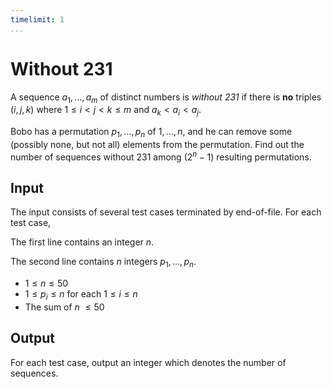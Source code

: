 ```yaml
---
timelimit: 1
...
```


# Without 231

A sequence $a_1, \dots, a_m$ of distinct numbers is *without 231* if there is **no** triples $(i, j, k)$ where $1 \leq i < j < k \leq m$ and $a_k < a_i < a_j$.

Bobo has a permutation $p_1, \dots, p_n$ of $1, \dots, n$, and he can remove some (possibly none, but not all) elements from the permutation. Find out the number of sequences without $231$ among $(2^n - 1)$ resulting permutations.

## Input

The input consists of several test cases terminated by end-of-file. For each test case,

The first line contains an integer $n$.

The second line contains $n$ integers $p_1, \dots, p_n$.

* $1 \leq n \leq 50$
* $1 \leq p_i \leq n$ for each $1 \leq i \leq n$
* The sum of $n$ $\leq 50$

## Output

For each test case, output an integer which denotes the number of sequences.

<!--SAMPLES-->
